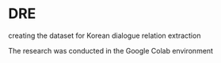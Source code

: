 # DRE
creating the dataset for Korean dialogue relation extraction

The research was conducted in the Google Colab environment
